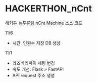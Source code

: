 # HACKERTHON_nCnt
해커톤 늘푸른팀 nCnt Machine 소스 코드

11/6
  - 시간, 인원수 저장 DB 생성

11/1
  - 라즈베리파이 세팅 변경
  - 속도 개선: Flask > FastAPI
  - API request 주소 생성

